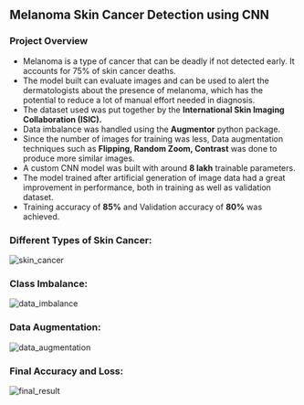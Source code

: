 ## Melanoma Skin Cancer Detection using CNN

### Project Overview
- Melanoma is a type of cancer that can be deadly if not detected early. It accounts for 75% of skin cancer deaths.
- The model built can evaluate images and can be used to alert the dermatologists about the presence of melanoma, which has the potential to reduce a lot of manual effort needed in diagnosis.
- The dataset used was put together by the **International Skin Imaging Collaboration (ISIC).**
- Data imbalance was handled using the **Augmentor** python package.
- Since the number of images for training was less, Data augmentation techniques such as **Flipping, Random Zoom, Contrast** was done to produce more similar images.
- A custom CNN model was built with around **8 lakh** trainable parameters.
- The model trained after artificial generation of image data had a great improvement in performance, both in training as well as validation dataset.
- Training accuracy of **85%** and Validation accuracy of **80%** was achieved.

### Different Types of Skin Cancer:
![skin_cancer](/images/skin_cancer.jpg)

### Class Imbalance:
![data_imbalance](/images/class_im.jpg)

### Data Augmentation:
![data_augmentation](/images/data_aug.jpg)

### Final Accuracy and Loss:
![final_result](/images/final_acc.jpg)
